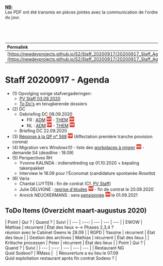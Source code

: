 <link rel="stylesheet" href="https://newdevprojects.github.io/S2/S2.css">
<link rel="stylesheet" href="S2.css">

<u><b>NB:</b></u>  
Les PDF ont été transmis en pièces jointes avec la communication de l'ordre du jour.  

&nbsp;

&nbsp;

| Permalink |
| :--- |
| [https://newdevprojects.github.io/S2/Staff_20200917/20200917_Staff_Agenda.html](https://newdevprojects.github.io/S2/Staff_20200917/20200917_Staff_Agenda.html) | 

# Staff 20200917 - Agenda

* (1) Opvolging vorige stafvergaderingen:
	* [PV Staff 03.09.2020](https://newdevprojects.github.io/S2/Staff_20200903/20200903_Staff_PV.html)
	* [To Do's](#todo) en terugkerende dossiers
* (2) DC 
	* Debriefing DC 08.09.2020
		* FR : [ADM](https://newdevprojects.github.io/S2/Staff/20200908_Adm_FR.pdf) ![](pdf.png) - [THEM](https://newdevprojects.github.io/S2/Staff/20200908_Them_FR.pdf) ![](pdf.png)
		* NL : [ADM](https://newdevprojects.github.io/S2/Staff/20200908_Adm_NL.pdf) ![](pdf.png) - [THEM](https://newdevprojects.github.io/S2/Staff/20200908_Them_NL.pdf) ![](pdf.png)
	* Briefing DC 22.09.2020
* (3) [Réponse à la QP n° 568](QP_568_Freilich.pdf) ![](pdf.png) (Affectation première tranche provision corona)
* (4) Migration vers *Windows10* - liste des [workplaces à migrer](new_links_to_sharepoint.pdf) ![](pdf.png) - demande S4 (*deadline* : 18.09)
* (5) Perspectives RH
	* Yvonne KALINDA : indiensttreding op 01.10.2020 + bepaling takenpakket
	* Interview le 18.09 pour l'&Eacute;conomat (candidature spontanée *Rosetta*) 
* (6) Varia
	* Chantal LUYTEN : fin de contrat (Cf. [PV Staff](https://newdevprojects.github.io/S2/Staff_20200903/20200903_Staff_PV.html#chantal))
	* Julie DELVIGNE : [reprise d'études](Demission_Julie_Delvigne.pdf) ![](pdf.png) - fin de contrat le 20.09.2020
	* Annick NEUCKERMANS : sera [pensionnée](Demande_pension_ANeuckermans.pdf) ![](pdf.png) le 01.09.2021

<a name="todo"> </a>

## ToDo Items (Overzicht maart-augustus 2020)

| Point | Qui ? | Quand ? | Suivi |
| --- | :---: | --- | --- | --- |
| EWOW | Mathias | récurrent | &Eacute;tat des lieux &#8592;&#8594; Phases 2,3,4 ?<br>réunion avec le Cabinet Geens le 28.09 |
| RGPD | Yassine | récurrent | &Eacute;tat des lieux |
| Gestion des archives | Mathias | récurrent | &Eacute;tat des lieux |
| Kritische processen | Peter | récurrent | &Eacute;tat des lieux |
| Point | Qui ? | Quand ? | Suivi |
| --- | :---: | --- | --- | --- |
| Restaurant NG<br>Quid Sodexo? | RMass | &nbsp; | Réouverture a eu lieu le 07.09<br>Quid exploitation restaurant après fin contrat Sodexo ? |
